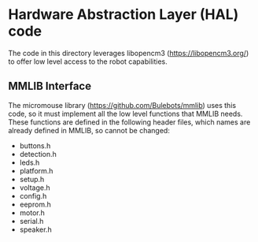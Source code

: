 # Hardware Abstraction Layer (HAL) code

The code in this directory leverages libopencm3 (https://libopencm3.org/) to offer low level access to the robot capabilities.

## MMLIB Interface

The micromouse library (https://github.com/Bulebots/mmlib) uses this code, so it must implement all the low level functions that MMLIB needs. These functions are defined in the following header files, which names are already defined in MMLIB, so cannot be changed:
 - buttons.h
 - detection.h
 - leds.h
 - platform.h
 - setup.h
 - voltage.h
 - config.h
 - eeprom.h
 - motor.h
 - serial.h
 - speaker.h
